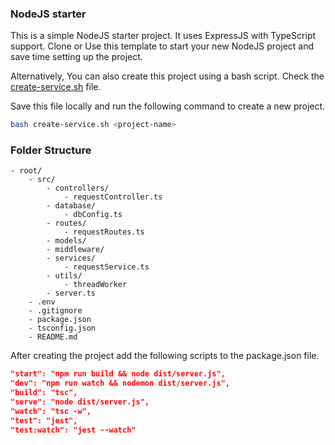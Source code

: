 ### NodeJS starter

This is a simple NodeJS starter project. It uses ExpressJS with TypeScript support. Clone or Use this template to start your new NodeJS project and save time setting up the project.


Alternatively, You can also create this project using a bash script. Check the [create-service.sh](https://gist.github.com/maheshj01/ae333fb4ce64ecd219b5b555e57edfbc) file.

Save this file locally and run the following command to create a new project.

```bash
bash create-service.sh <project-name>
```

### Folder Structure

```
- root/
    - src/
        - controllers/
            - requestController.ts
        - database/
            - dbConfig.ts
        - routes/
            - requestRoutes.ts
        - models/
        - middleware/
        - services/
            - requestService.ts
        - utils/
            - threadWorker
        - server.ts
    - .env
    - .gitignore
    - package.json
    - tsconfig.json
    - README.md
```

After creating the project add the following scripts to the package.json file.

```json
"start": "npm run build && node dist/server.js",
"dev": "npm run watch && nodemon dist/server.js",
"build": "tsc",
"serve": "node dist/server.js",
"watch": "tsc -w",
"test": "jest",
"test:watch": "jest --watch"
```